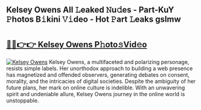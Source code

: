 ## Kelsey Owens All 𝙻eaked 𝙽u𝚍es - Part-KuY 𝙿hotos B𝚒kini 𝚅𝚒deo - Hot 𝙿art 𝙻eaks gsImw

# <h2><a href="http://ld6s4a.urlbe.top/?page=Kelsey+Owens">🔗🔗👉👉 Kelsey Owens P𝚑oto𝚜Vid𝚎o</a></h2>

[![Kelsey Owens](https://i.imgur.com/eBuTRDB.gif)](http://ld6s4a.urlbe.top/?page=Kelsey+Owens)
Kelsey Owens, a multifaceted and polarizing personage, resists simple labels. Her unorthodox approach to building a web presence has magnetized and offended observers, generating debates on consent, morality, and the intricacies of digital societies. Despite the ambiguity of her future plans, her mark on online culture is indelible. With an unwavering spirit and undeniable allure, Kelsey Owens journey in the online world is unstoppable.
